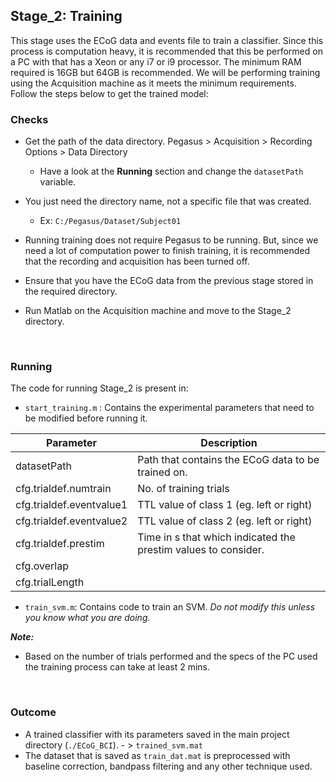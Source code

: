 ## Stage\_2: Training

This stage uses the ECoG data and events file to train a classifier. Since this process is computation heavy, it is recommended that this be performed on a PC with that has a Xeon or any i7 or i9 processor. The minimum RAM required is 16GB but 64GB is recommended. We will be performing training using the Acquisition machine as it meets the minimum requirements. Follow the steps below to get the trained model:



### Checks
* Get the path of the data directory.  Pegasus > Acquisition > Recording Options > Data Directory 

  * Have a look at the **Running** section and change the `datasetPath` variable.

* You just need the directory name, not a specific file that was created. 

  * Ex: `C:/Pegasus/Dataset/Subject01`

* Running training does not require Pegasus to be running. But, since we need a lot of computation power to finish training, it is recommended that the recording and acquisition has been turned off. 

* Ensure that you have the ECoG data from the previous stage stored in the required directory.

* Run Matlab on the Acquisition machine and move to the Stage\_2 directory.

  ​



### Running

The code for running Stage\_2 is present in:

*  `start_training.m` : Contains the experimental parameters that need to be modified before running it.

  | Parameter                | Description                              |
  | ------------------------ | ---------------------------------------- |
  | datasetPath              | Path that contains the ECoG data to be trained on. |
  | cfg.trialdef.numtrain    | No. of training trials                   |
  | cfg.trialdef.eventvalue1 | TTL value of class 1 (eg. left or right) |
  | cfg.trialdef.eventvalue2 | TTL value of class 2 (eg. left or right) |
  | cfg.trialdef.prestim     | Time in s that which indicated the prestim values to consider. |
  | cfg.overlap              |                                          |
  | cfg.trialLength          |                                          |

* `train_svm.m`: Contains code to train an SVM. *Do not modify this unless you know what you are doing.*

***Note:*** 

* Based on the number of trials performed and the specs of the PC used the training process can take at least 2 mins.

  ​



### Outcome

* A trained classifier with its parameters saved in the main project directory (`./ECoG_BCI`). - > `trained_svm.mat`
* The dataset that is saved as `train_dat.mat` is preprocessed with baseline correction, bandpass filtering and any other technique used.